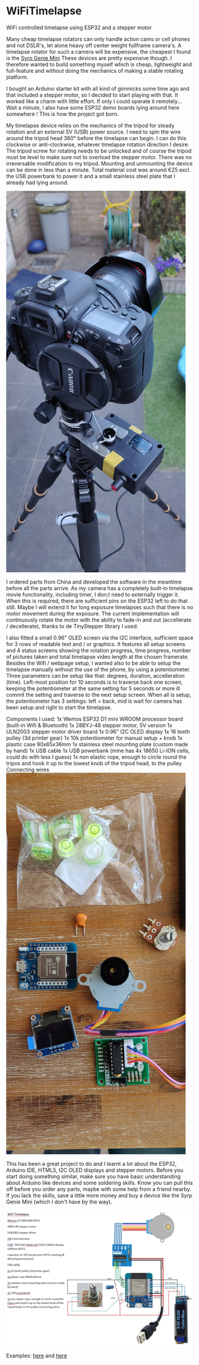 # WiFiTimelapse
WiFi controlled timelapse using ESP32 and a stepper motor

Many cheap timelapse rotators can only handle action cams or cell phones and not DSLR's, let alone heavy off center weight fullframe camera's.
A timelapse rotator for such a camera will be expensive, the cheapest I found is the [Syrp Genie Mini](https://syrp.co/us-en/genie-mini-ii-sy0033-0001)
These devices are pretty expensive though. I therefore wanted to build something myself which is cheap, lightweight and full-feature and without doing the mechanics of making a stable rotating platform. 

I bought an Arduino starter kit with all kind of gimmicks some time ago and that included a stepper motor, so I decided to start playing with that. It worked like a charm with little effort. If only I could operate it remotely... Wait a minute, I also have some ESP32 demo boards lying around here somewhere ! This is how the project got born. 

My timelapse device relies on the mechanics of the tripod for steady rotation and an external 5V (USB) power source. I need to spin the wire around the tripod head 360° before the timelapse can begin. I can do this clockwise or anti-clockwise, whatever timelapse rotation direction I desire.
The tripod screw for rotating needs to be unlocked and of course the tripod must be level to make sure not to overload the stepper motor. There was no irreversable modification to my tripod. Mounting and unmounting the device can be done in less than a minute. 
Total material cost was around €25 excl. the USB powerbank to power it and a small stainless steel plate that I already had lying around. 

![Photo of my timelapse device](Photos/tripod.jpg)

I ordered parts from China and developed the software in the meantime before all the parts arrive. As my camera has a completely built-in timelapse movie functionality, including timer, I don;t need to externally trigger it. When this is required, there are sufficient pins on the ESP32 left to do that still. Maybe I will extend it for long exposure timelapses such that there is no motor movement during the exposure. The current implementation will continuously rotate the motor with the ability to fade-in and out (accellerate / decellerate), thanks to de TinyStepper library I used.

I also fitted a small 0.96" OLED screen via the I2C interface, sufficient space for 3 rows of readable text and / or graphics. It features all setup screens and 4 status screens showing the rotation progress, time progress, number of pictures taken and total timelapse video length at the chosen framerate.
Besides the Wifi / webpage setup, I wanted also to be able to setup the timelapse manually without the use of the phone, by using a potentiometer. Three parameters can be setup like that: degrees, duration, accelleration (time). Left-most position for 10 seconds is to traverse back one screen, keeping the potentiometer at the same setting for 5 seconds or more ill commit the setting and traverse to the next setup screen. When all is setup, the potentiometer has 3 settings: left = back, mid is wait for camera has been setup and right to start the timelapse.

Components I used:
1x Wemos ESP32 D1 mini WROOM processor board (built-in Wifi & Bluetooth)
1x 28BYJ-48 stepper motor, 5V version
1x ULN2003 stepper motor driver board
1x 0.96" I2C OLED display
1x 16 teeth pulley (3d printer gear)
1x 10k potentiometer for manual setup + knob
1x plastic case 90x65x36mm
1x stainless steel mounting plate (custom made by hand)
1x USB cable
1x USB powerbank (mine has 4x 18650 Li-ION cells, could do with less I guess)
1x non elastic rope, enough to circle round the tripos and hook it up to the lowest knob of the tripod head, to the pulley
Connecting wires
![Parts](Photos/parts.jpg)

This has been a great project to do and I learnt a lot about the ESP32, Arduino IDE, HTML5, I2C OLED displays and stepper motors.
Before you start doing something similar, make sure you have basic understanding about Arduino like devices and some soldering skills. Know you can pull this off before you order any parts, maybe with some help from a friend nearby. If you lack the skills, save a little more money and buy a device like the Syrp Genie Mini (which I don't have by the way).

![Connection](Photos/ESP32%20timelapse-1.jpg)

Examples: [here](https://www.youtube.com/watch?v=nGwtubR2ZZ4) and [here](https://www.youtube.com/watch?v=42JMQuwSPBg)
